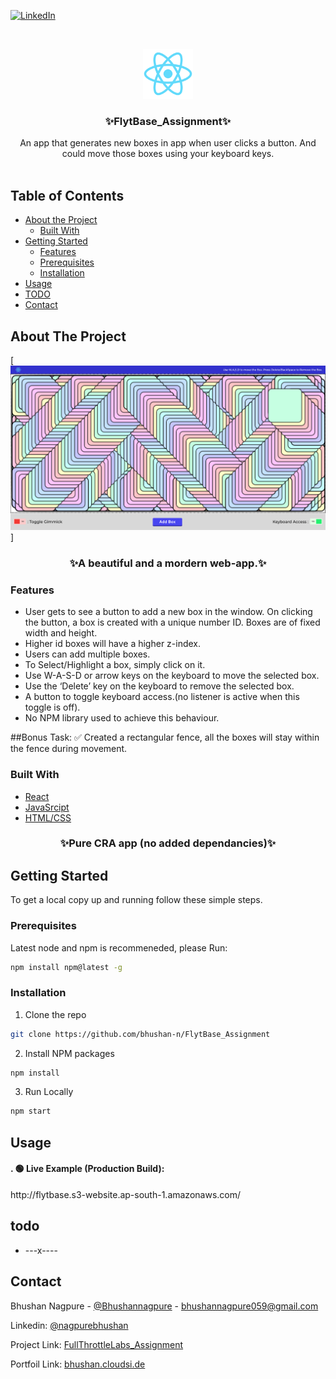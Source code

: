 [![LinkedIn][linkedin-shield]][linkedin-url]



<!-- PROJECT LOGO -->
<br />
<p align="center">
  <a href="https://github.com/bhushan-n/FlytBase_Assignment">
    <img src="/images/logo.png" alt="Logo" width="80" height="80">
  </a>

  <h3 align="center">✨FlytBase_Assignment✨</h3>

  <p align="center">
    An app that generates new boxes in app when user clicks a button. And could move those boxes using your keyboard keys.
    <br />
    <br />
  </p>
</p>



<!-- TABLE OF CONTENTS -->
## Table of Contents

* [About the Project](#about-the-project)
  * [Built With](#built-with)
* [Getting Started](#getting-started)
  * [Features](#features)
  * [Prerequisites](#prerequisites)
  * [Installation](#installation)
* [Usage](#usage)
* [TODO](#todo)
* [Contact](#contact)




<!-- ABOUT THE PROJECT -->
## About The Project
[![Product Name Screen Shot][product-screenshot]]
<h3 align="center">✨A beautiful and a mordern web-app.✨</h3>

### Features

* User gets to see a button to add a new box in the window. 
On clicking the button, a box is created with a unique number ID. Boxes are of fixed width and height.
* Higher id boxes will have a higher z-index.
* Users can add multiple boxes.
* To Select/Highlight a box, simply click on it.
* Use W-A-S-D or arrow keys on the keyboard to move the selected box.
* Use the ‘Delete’ key on the keyboard to remove the selected box.
* A button to toggle keyboard access.(no listener is active when this toggle is off).
* No NPM library used to achieve this behaviour.

##Bonus Task:
✅ Created a rectangular fence, all the boxes will stay within the fence during movement.


### Built With

* [React](https://reactjs.org/)
* [JavaSrcipt](https://developer.mozilla.org/en-US/docs/Web/JavaScript)
* [HTML/CSS](https://developer.mozilla.org/en-US/docs/Web/HTML)

<h3 align="center">✨Pure CRA app (no added dependancies)✨</h3>


<!-- GETTING STARTED -->
## Getting Started

To get a local copy up and running follow these simple steps.

### Prerequisites

Latest node and npm is recommeneded, please Run:
```sh
npm install npm@latest -g
```

### Installation

1. Clone the repo
```sh
git clone https://github.com/bhushan-n/FlytBase_Assignment
```
2. Install NPM packages
```sh
npm install
```
3. Run Locally
```sh
npm start
```


<!-- USAGE  -->
## Usage

<h4>. 🟢   Live Example (Production Build):</h4> http://flytbase.s3-website.ap-south-1.amazonaws.com/


<!-- TODO -->
## todo

* ---x----


<!-- CONTACT -->
## Contact

Bhushan Nagpure - [@Bhushannagpure](https://twitter.com/Bhushannagpure) - bhushannagpure059@gmail.com

Linkedin: [@nagpurebhushan](https://www.linkedin.com/in/nagpurebhushan/)

Project Link: [FullThrottleLabs_Assignment](https://github.com/bhushan-n/FlytBase_Assignment)

Portfoil Link: [bhushan.cloudsi.de](https://bhushan.cloudsi.de/)







<!-- MARKDOWN LINKS & IMAGES -->
<!-- https://www.markdownguide.org/basic-syntax/#reference-style-links -->
[linkedin-shield]: https://img.shields.io/badge/-LinkedIn-black.svg?style=flat-square&logo=linkedin&colorB=555
[linkedin-url]: https://www.linkedin.com/in/nagpurebhushan/
[product-screenshot]: images/screenshot.png
